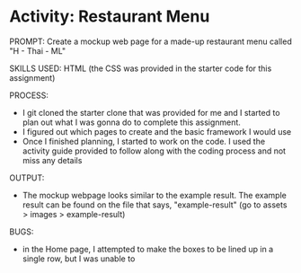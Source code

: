 # Activity: Restaurant Menu

PROMPT: Create a mockup web page for a made-up restaurant menu called "H - Thai - ML"

SKILLS USED: HTML (the CSS was provided in the starter code for this assignment)

PROCESS:
- I git cloned the starter clone that was provided for me and I started to plan out what I was gonna do to complete this assignment.
- I figured out which pages to create and the basic framework I would use
- Once I finished planning, I started to work on the code. I used the activity guide provided to follow along with the coding process and not miss any details

OUTPUT:
- The mockup webpage looks similar to the example result. The example result can be found on the file that says, "example-result" (go to assets > images > example-result)

BUGS:
- in the Home page, I attempted to make the boxes to be lined up in a single row, but I was unable to
